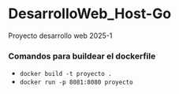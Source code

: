 # DesarrolloWeb_Host-Go
Proyecto desarrollo web 2025-1

### Comandos para buildear el dockerfile
- ```docker build -t proyecto . ```
- ```docker run -p 8081:8080 proyecto```

